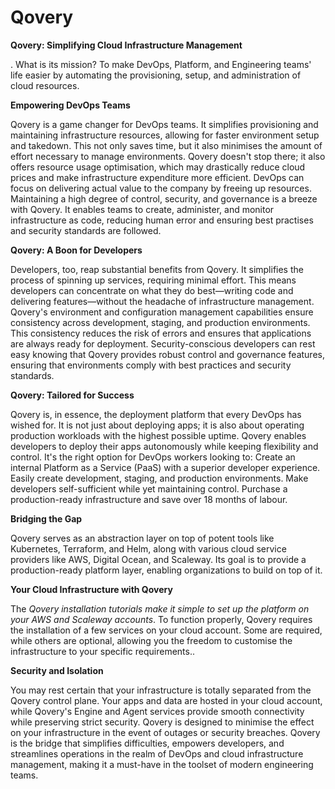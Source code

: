 

# Qovery

**Qovery: Simplifying Cloud Infrastructure Management**

. What is its mission? To make DevOps, Platform, and Engineering teams' life easier by automating the provisioning, setup, and administration of cloud resources.

**Empowering DevOps Teams**

Qovery is a game changer for DevOps teams. It simplifies provisioning and maintaining infrastructure resources, allowing for faster environment setup and takedown. This not only saves time, but it also minimises the amount of effort necessary to manage environments. Qovery doesn't stop there; it also offers resource usage optimisation, which may drastically reduce cloud prices and make infrastructure expenditure more efficient. DevOps can focus on delivering actual value to the company by freeing up resources. Maintaining a high degree of control, security, and governance is a breeze with Qovery. It enables teams to create, administer, and monitor infrastructure as code, reducing human error and ensuring best practises and security standards are followed.

**Qovery: A Boon for Developers**

Developers, too, reap substantial benefits from Qovery. It simplifies the process of spinning up services, requiring minimal effort. This means developers can concentrate on what they do best—writing code and delivering features—without the headache of infrastructure management. Qovery's environment and configuration management capabilities ensure consistency across development, staging, and production environments. This consistency reduces the risk of errors and ensures that applications are always ready for deployment. Security-conscious developers can rest easy knowing that Qovery provides robust control and governance features, ensuring that environments comply with best practices and security standards.

**Qovery: Tailored for Success**

Qovery is, in essence, the deployment platform that every DevOps has wished for. It is not just about deploying apps; it is also about operating production workloads with the highest possible uptime. Qovery enables developers to deploy their apps autonomously while keeping flexibility and control. It's the right option for DevOps workers looking to: Create an internal Platform as a Service (PaaS) with a superior developer experience. Easily create development, staging, and production environments. Make developers self-sufficient while yet maintaining control. Purchase a production-ready infrastructure and save over 18 months of labour.

**Bridging the Gap**

Qovery serves as an abstraction layer on top of potent tools like Kubernetes, Terraform, and Helm, along with various cloud service providers like AWS, Digital Ocean, and Scaleway. Its goal is to provide a production-ready platform layer, enabling organizations to build on top of it.

**Your Cloud Infrastructure with Qovery**

The _Qovery installation tutorials make it simple to set up the platform on your AWS and Scaleway accounts_. To function properly, Qovery requires the installation of a few services on your cloud account. Some are required, while others are optional, allowing you the freedom to customise the infrastructure to your specific requirements..

**Security and Isolation**

You may rest certain that your infrastructure is totally separated from the Qovery control plane. Your apps and data are hosted in your cloud account, while Qovery's Engine and Agent services provide smooth connectivity while preserving strict security. Qovery is designed to minimise the effect on your infrastructure in the event of outages or security breaches. Qovery is the bridge that simplifies difficulties, empowers developers, and streamlines operations in the realm of DevOps and cloud infrastructure management, making it a must-have in the toolset of modern engineering teams.
